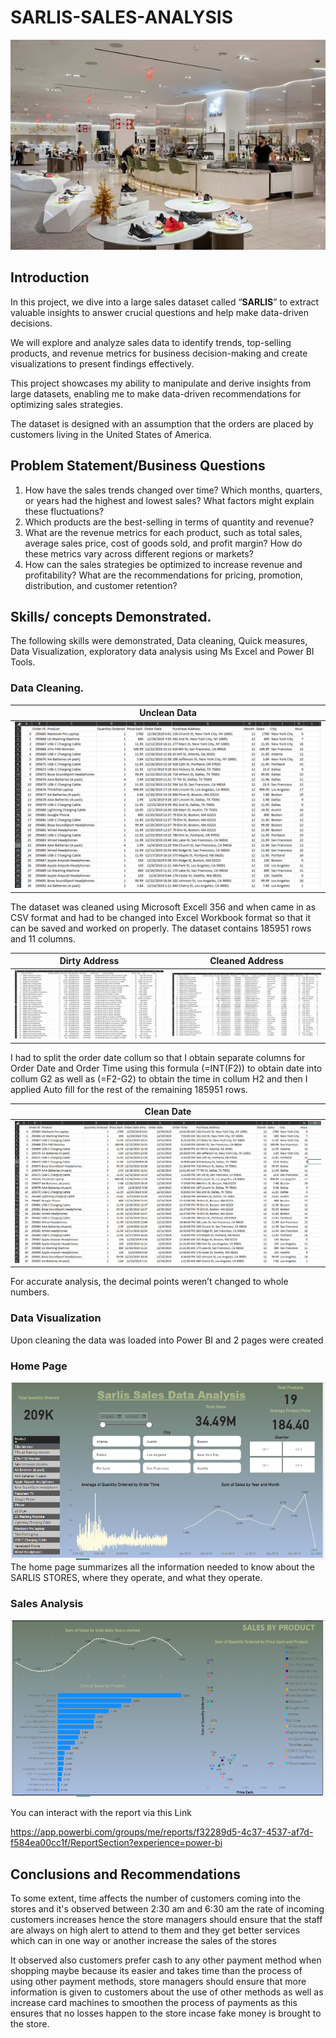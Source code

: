 # **SARLIS-SALES-ANALYSIS**


![](Title_image.webp)

## **Introduction**


In this project, we dive into a large sales dataset called “**SARLIS**” to extract valuable insights to answer crucial questions and help make data-driven decisions.

We will explore and analyze sales data to identify trends, top-selling products, and revenue metrics for business decision-making and create visualizations to present findings effectively. 

This project showcases my ability to manipulate and derive insights from large datasets, enabling me to make data-driven recommendations for optimizing sales strategies.

The dataset is designed with an assumption that the orders are placed by customers living in the United States of America.


## Problem Statement/Business Questions


1.	How have the sales trends changed over time? Which months, quarters, or years had the highest and lowest sales? What factors might explain these fluctuations?
2.	Which products are the best-selling in terms of quantity and revenue? 
3.	What are the revenue metrics for each product, such as total sales, average sales price, cost of goods sold, and profit margin? How do these metrics vary across different regions or markets?
4.	How can the sales strategies be optimized to increase revenue and profitability? What are the recommendations for pricing, promotion, distribution, and customer retention?


## **Skills/ concepts Demonstrated.**

The following skills were demonstrated, Data cleaning, Quick measures, Data Visualization, exploratory data analysis using Ms Excel and Power BI Tools.

### **Data Cleaning.**

| Unclean Data |
|---|
| ![](Dirty_data.png) |
The dataset was cleaned using Microsoft Excell 356 and when came in as CSV format and had to be changed into Excel Workbook format so that it can be saved and worked on properly. The dataset contains 185951 rows and 11 columns.

|  Dirty Address  |  Cleaned Address  |
|---|---|
| ![](Dirty_address.png) | ![](Cleaned_Address.png) |

I had to split the order date collum so that I obtain separate columns for Order Date and Order Time using this formula (=INT(F2)) to obtain date into collum G2 as well as (=F2-G2) to obtain the time in collum H2 and then I applied Auto fill for the rest of the remaining 185951 rows. 

| Clean Date |
|---|
| ![](Clean_date.png) |
For accurate analysis, the decimal points weren’t changed to whole numbers.

### **Data Visualization**

Upon cleaning the data was loaded into Power BI and 2 pages were created

### **Home Page**

![](Home_page.png)
The home page summarizes all the information needed to know about the SARLIS STORES, where they operate, and what they operate.

### **Sales Analysis**

![](Sales_page.png)


You can interact with the report via this Link

https://app.powerbi.com/groups/me/reports/f32289d5-4c37-4537-af7d-f584ea00cc1f/ReportSection?experience=power-bi


## **Conclusions and Recommendations**

To some extent, time affects the number of customers coming into the stores and it's observed between 2:30 am and 6:30 am the rate of incoming customers increases hence the store managers should ensure that the staff are always on high alert to attend to them and they get better services which can in one way or another increase the sales of the stores 

It observed also customers prefer cash to any other payment method when shopping maybe because its easier and takes time than the process of using other payment methods, store managers should ensure that more information is given to customers about the use of other methods as well as increase card machines to smoothen the process of payments as this ensures that no losses happen to the store incase fake money is brought to the store.

